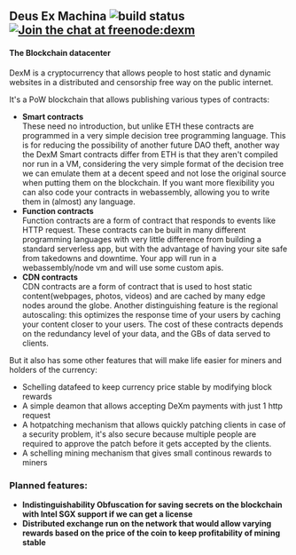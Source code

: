 ## Deus Ex Machina ![build status](https://circleci.com/gh/BadLamb/dexm.png?circle-token=897cb050f72c9b0b2833be16146c447fde345617)[![Join the chat at freenode:dexm](https://img.shields.io/badge/irc-freenode:%20%23dexm-blue.svg)](http://webchat.freenode.net/?channels=%23dexm)
#### The Blockchain datacenter
DexM is a cryptocurrency that allows people to host static and dynamic websites in a distributed and censorship free way on the public
internet.

It's a PoW blockchain that allows publishing various types of contracts:
- **Smart contracts**   
These need no introduction, but unlike ETH these contracts are programmed in a very simple decision tree
programming language. This is for reducing the possibility of another future DAO theft, another way the DexM Smart
contracts differ from ETH is that they aren't compiled nor run in a VM, considering the very simple format of the decision
tree we can emulate them at a decent speed and not lose the original source when putting them on the blockchain.
If you want more flexibility you can also code your contracts in webassembly, allowing you to write them in (almost) any language.
- **Function contracts**   
Function contracts are a form of contract that responds to events like HTTP request. These contracts can be built in many
different programming languages with very little difference from building a standard serverless app, but with the advantage 
of having your site safe from takedowns and downtime. Your app will run in a webassembly/node vm and will use some custom apis.
- **CDN contracts**   
CDN contracts are a form of contract that is used to host static content(webpages, photos, videos) and are cached by many edge nodes around the globe. Another distinguishing feature is the regional autoscaling: this optimizes the response time of your users by caching your content closer to your users. The cost of these contracts depends on the redundancy level of your data, and the GBs of data served to clients.

But it also has some other features that will make life easier for miners and holders of the currency:
- Schelling datafeed to keep currency price stable by modifying block rewards    
- A simple deamon that allows accepting DeXm payments with just 1 http request     
- A hotpatching mechanism that allows quickly patching clients in case of a security problem, it's also secure because multiple people are required to approve
 the patch before it gets accepted by the clients.    
- A schelling mining mechanism that gives small continous rewards to miners

### Planned features:
- **Indistinguishability Obfuscation for saving secrets on the blockchain with Intel SGX support if we can get a license**
- **Distributed exchange run on the network that would allow varying rewards based on the price of the coin to keep profitability of mining stable**

